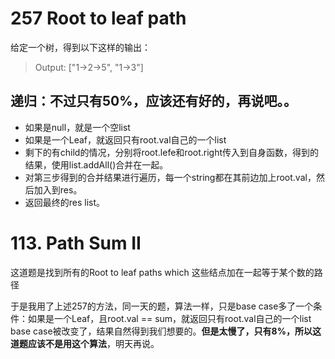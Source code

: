 # 257 Root to leaf path

给定一个树，得到以下这样的输出：
>Output: ["1->2->5", "1->3"]

## 递归：不过只有50%，应该还有好的，再说吧。。

* 如果是null，就是一个空list
* 如果是一个Leaf，就返回只有root.val自己的一个list
* 剩下的有child的情况，分别将root.lefe和root.right传入到自身函数，得到的结果，使用list.addAll()合并在一起。
* 对第三步得到的合并结果进行遍历，每一个string都在其前边加上root.val，然后加入到res。
* 返回最终的res list。

# 113. Path Sum II

这道题是找到所有的Root to leaf paths which 这些结点加在一起等于某个数的路径

于是我用了上述257的方法，同一天的题，算法一样，只是base case多了一个条件：如果是一个Leaf，且root.val == sum，就返回只有root.val自己的一个list
base case被改变了，结果自然得到我们想要的。**但是太慢了，只有8%，所以这道题应该不是用这个算法**，明天再说。

